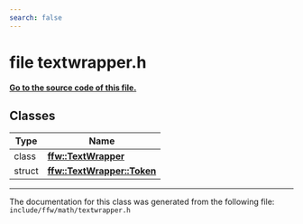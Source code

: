 ```yaml
---
search: false
---
```


# file textwrapper.h

**[Go to the source code of this file.](textwrapper_8h_source.md)**
## Classes

|Type|Name|
|-----|-----|
|class|[**ffw::TextWrapper**](classffw_1_1_text_wrapper.md)|
|struct|[**ffw::TextWrapper::Token**](structffw_1_1_text_wrapper_1_1_token.md)|




----------------------------------------
The documentation for this class was generated from the following file: `include/ffw/math/textwrapper.h`
